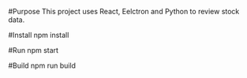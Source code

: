#Purpose
This project uses React, Eelctron and Python to review stock data.

#Install
npm install

#Run
npm start

#Build
npm run build